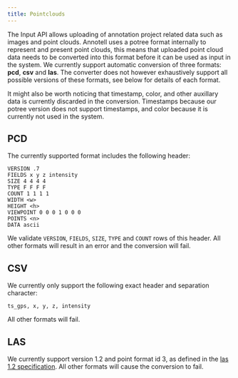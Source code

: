 ```yaml
---
title: Pointclouds
---
```

The Input API allows uploading of annotation project related data such as images and point clouds. Annotell uses a potree format internally to represent and present point clouds, this means that uploaded point cloud data needs to be converted into this format before it can be used as input in the system. We currently support automatic conversion of three formats: **pcd**, **csv** and **las**. The converter does not however exhaustively support all possible versions of these formats, see below for details of each format.

It might also be worth noticing that timestamp, color, and other auxillary data is currently discarded in the conversion. Timestamps because our potree version does not support timestamps, and color because it is currently not used in the system.


## PCD
The currently supported format includes the following header:
```
VERSION .7
FIELDS x y z intensity
SIZE 4 4 4 4
TYPE F F F F
COUNT 1 1 1 1
WIDTH <w>
HEIGHT <h>
VIEWPOINT 0 0 0 1 0 0 0
POINTS <n>
DATA ascii
```
We validate `VERSION`, `FIELDS`, `SIZE`, `TYPE` and `COUNT` rows of this header. All other formats will result in an error and the conversion will fail.

## CSV
We currently only support the following exact header and separation character:
```
ts_gps, x, y, z, intensity
```

All other formats will fail.

## LAS

We currently support version 1.2 and point format id 3, as defined in the [las 1.2 specification](https://www.asprs.org/a/society/committees/standards/asprs_las_format_v12.pdf). All other formats will cause the conversion to fail.

